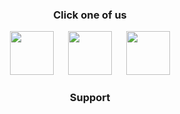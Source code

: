 <h3 align="center">Click one of us</h3>

<p align="center">
  <a href="docs/ua.md"><img src="docs/ua_icon2.svg" width="70"></a>
  <a>&#8192;&#8192;</a>
  <a href="docs/ru.md"><img src="docs/ru_icon2.svg" width="70"></a>
  <a>&#8192;&#8192;</a>
  <a href="docs/en.md"><img src="docs/en_icon2.svg" width="70"></a>
</p>

<h3 align="center">Support</h3>
<p align="center">
  <a href="https://en.cryptobadges.io/donate/1PCyyjoh8DmNih2qvMnNrLHMpKwudVQk7v"><img alt="" src="https://en.cryptobadges.io/badge/big/1PCyyjoh8DmNih2qvMnNrLHMpKwudVQk7v"></a><br>
  <a href="https://en.cryptobadges.io/donate/0xf9ed5eccb7b63fd7fa03ddf480b4f3c084ec1374"><img alt="" src="https://en.cryptobadges.io/badge/big/0xf9ed5eccb7b63fd7fa03ddf480b4f3c084ec1374"></a><br>
  <a href="https://en.cryptobadges.io/donate/LX3DePSmKpT72wK9eNMHBbNVPRHwbxCmBs"><img alt="" src="https://en.cryptobadges.io/badge/big/LX3DePSmKpT72wK9eNMHBbNVPRHwbxCmBs"></a><br>
</p>
